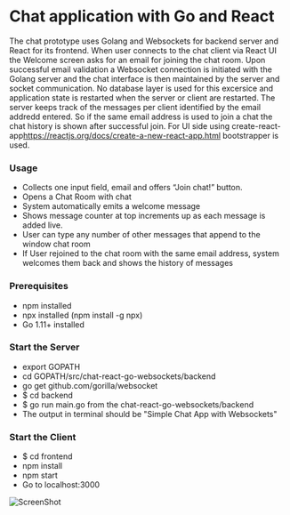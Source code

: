 # Chat application with Go and React

The chat prototype uses Golang and Websockets for backend server and React for its frontend. When user connects to the chat client via React UI the Welcome screen asks for an email for joining the chat room. Upon successful email validation a Websocket connection is initiated with the Golang server and the chat interface is then maintained by the server and socket communication. No database layer is used for this excersice and application state is restarted when the server or client are restarted. The server keeps track of the messages per client identified by the email addredd entered. So if the same email address is used to join a chat the chat history is shown after successful join. 
For UI side using create-react-app<https://reactjs.org/docs/create-a-new-react-app.html> bootstrapper is used.

### Usage

* Collects one input field, email and offers “Join chat!” button.
* Opens a Chat Room with chat
* System automatically emits a welcome message
* Shows message counter at top increments up as each message is added live.
* User can type any number of other messages that append to the window chat room
* If User rejoined to the chat room with the same email address, system welcomes them back and shows the history of messages

### Prerequisites

* npm installed
* npx installed (npm install -g npx)
* Go 1.11+ installed


### Start the Server

* export GOPATH
* cd GOPATH/src/chat-react-go-websockets/backend
* go get github.com/gorilla/websocket
* $ cd backend
* $ go run main.go from the chat-react-go-websockets/backend
* The output in terminal should be "Simple Chat App with Websockets"


### Start the Client
* $ cd frontend
* npm install
* npm start
* Go to localhost:3000

![ScreenShot](https://raw.github.com/liana-soghomonyan/chat-react-go-websockets/master/ScreenShot.png)


